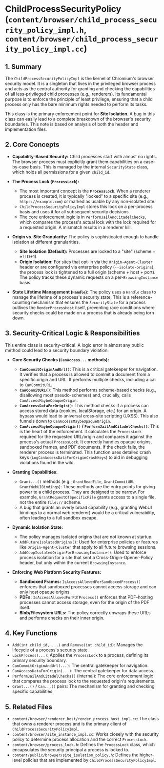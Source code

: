 # ChildProcessSecurityPolicy (`content/browser/child_process_security_policy_impl.h`, `content/browser/child_process_security_policy_impl.cc`)

## 1. Summary

The `ChildProcessSecurityPolicyImpl` is the kernel of Chromium's browser security model. It is a singleton that lives in the privileged browser process and acts as the central authority for granting and checking the capabilities of all less-privileged child processes (e.g., renderers). Its fundamental purpose is to enforce the principle of least privilege, ensuring that a child process only has the bare minimum rights needed to perform its tasks.

This class is the primary enforcement point for **Site Isolation**. A bug in this class can easily lead to a complete breakdown of the browser's security boundaries. This note is based on analysis of both the header and implementation files.

## 2. Core Concepts

*   **Capability-Based Security:** Child processes start with almost no rights. The browser process must explicitly grant them capabilities on a case-by-case basis. This is managed by the internal `SecurityState` class, which holds all permissions for a given `child_id`.

*   **The Process Lock (`ProcessLock`):**
    *   The most important concept is the **`ProcessLock`**. When a renderer process is created, it is typically "locked" to a specific site (e.g., `https://example.com`) or marked as usable by any non-isolated site.
    *   `ChildProcessSecurityPolicyImpl` stores this lock on a per-process basis and uses it for all subsequent security decisions.
    *   The core enforcement logic is in `PerformJailAndCitadelChecks`, which compares the process's actual lock with the lock required for a requested origin. A mismatch results in a renderer kill.

*   **Origin vs. Site Granularity:** The policy is sophisticated enough to handle isolation at different granularities.
    *   **Site Isolation (Default):** Processes are locked to a "site" (scheme + eTLD+1).
    *   **Origin Isolation:** For sites that opt-in via the `Origin-Agent-Cluster` header or are configured via enterprise policy (`--isolate-origins`), the process lock is tightened to a full origin (scheme + host + port). The policy tracks these dynamic requests on a per-`BrowsingInstance` basis.

*   **State Lifetime Management (`Handle`):** The policy uses a `Handle` class to manage the lifetime of a process's security state. This is a reference-counting mechanism that ensures the `SecurityState` for a process outlives the `RenderProcessHost` itself, preventing race conditions where security checks could be made on a process that is already being torn down.

## 3. Security-Critical Logic & Responsibilities

This entire class is security-critical. A logic error in almost any public method could lead to a security boundary violation.

*   **Core Security Checks (`CanAccess...` methods):**
    *   **`CanCommitOriginAndUrl()`**: This is a critical gatekeeper for navigation. It verifies that a process is allowed to commit a document from a specific origin and URL. It performs multiple checks, including a call to `CanCommitURL`.
    *   **`CanCommitURL()`**: This method performs scheme-based checks (e.g., disallowing most pseudo-schemes) and, crucially, calls `CanAccessMaybeOpaqueOrigin`.
    *   **`CanAccessDataForOrigin()`**: This method checks if a process can access stored data (cookies, localStorage, etc.) for an origin. A bypass would lead to universal cross-site scripting (UXSS). This also funnels down to `CanAccessMaybeOpaqueOrigin`.
    *   **`CanAccessMaybeOpaqueOrigin()` / `PerformJailAndCitadelChecks()`**: This is the heart of the enforcement. It calculates the `ProcessLock` required for the requested URL/origin and compares it against the process's actual `ProcessLock`. It correctly handles opaque origins, sandboxed frames, and PDF documents. If the check fails, the renderer process is terminated. This function uses detailed crash keys (`LogCanAccessDataForOriginCrashKeys`) to aid in debugging violations found in the wild.

*   **Granting Capabilities:**
    *   `Grant...()` methods (e.g., `GrantReadFile`, `GrantCommitURL`, `GrantWebUIBindings`): These methods are the entry points for giving power to a child process. They are designed to be narrow. For example, `GrantRequestOfSpecificFile` grants access to a single file, not the entire `file://` scheme.
    *   A bug that grants an overly broad capability (e.g., granting WebUI bindings to a normal web renderer) would be a critical vulnerability, often leading to a full sandbox escape.

*   **Dynamic Isolation State:**
    *   The policy manages isolated origins that are not known at startup.
    *   `AddFutureIsolatedOrigins()`: Used for enterprise policies or features like `Origin-Agent-Cluster` that apply to all future browsing sessions.
    *   `AddCoopIsolatedOriginForBrowsingInstance()`: Used to enforce process isolation for a site that sent a Cross-Origin-Opener-Policy header, but only within the current `BrowsingInstance`.

*   **Enforcing Web Platform Security Features:**
    *   **Sandboxed Frames:** `IsAccessAllowedForSandboxedProcess()` enforces that sandboxed processes cannot access storage and can only host opaque origins.
    *   **PDFs:** `IsAccessAllowedForPdfProcess()` enforces that PDF-hosting processes cannot access storage, even for the origin of the PDF itself.
    *   **Blob/Filesystem URLs:** The policy correctly unwraps these URLs and performs checks on their inner origin.

## 4. Key Functions

*   `Add(int child_id, ...)` and `Remove(int child_id)`: Manages the lifecycle of a process's security state.
*   `LockProcess(...)`: Applies the `ProcessLock` to a process, defining its primary security boundary.
*   `CanCommitOriginAndUrl(...)`: The central gatekeeper for navigation.
*   `CanAccessDataForOrigin(...)`: The central gatekeeper for data access.
*   `PerformJailAndCitadelChecks()` (internal): The core enforcement logic that compares the process lock to the requested origin's requirements.
*   `Grant...()` / `Can...()` pairs: The mechanism for granting and checking specific capabilities.

## 5. Related Files

*   `content/browser/renderer_host/render_process_host_impl.cc`: The class that owns a renderer process and is the primary client of `ChildProcessSecurityPolicyImpl`.
*   `content/browser/site_instance_impl.cc`: Works closely with the security policy to determine process allocation and the correct `ProcessLock`.
*   `content/browser/process_lock.h`: Defines the `ProcessLock` class, which encapsulates the security principal a process is locked to.
*   `content/public/browser/site_isolation_policy.h`: Defines the higher-level policies that are implemented by `ChildProcessSecurityPolicyImpl`.